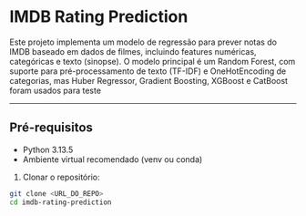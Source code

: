 # IMDB Rating Prediction

Este projeto implementa um modelo de regressão para prever notas do IMDB baseado em dados de filmes, incluindo features numéricas, categóricas e texto (sinopse). O modelo principal é um Random Forest, com suporte para pré-processamento de texto (TF-IDF) e OneHotEncoding de categorias, mas Huber Regressor, Gradient Boosting, XGBoost e CatBoost foram usados para teste

---

## Pré-requisitos
- Python 3.13.5
- Ambiente virtual recomendado (venv ou conda)

1. Clonar o repositório:  
```bash
git clone <URL_DO_REPO>
cd imdb-rating-prediction